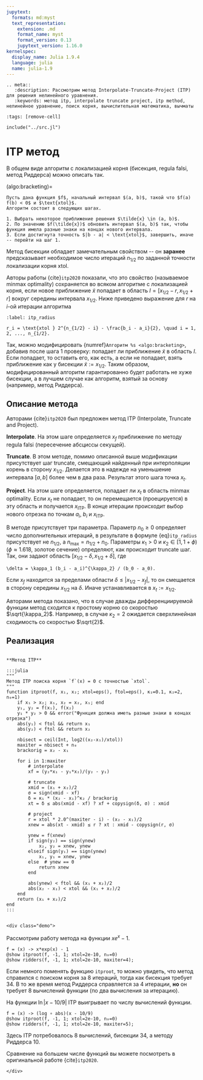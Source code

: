 ```yaml
---
jupytext:
  formats: md:myst
  text_representation:
    extension: .md
    format_name: myst
    format_version: 0.13
    jupytext_version: 1.16.0
kernelspec:
  display_name: Julia 1.9.4
  language: julia
  name: julia-1.9
---
```


```{eval-rst}
.. meta::
   :description: Рассмотрим метод Interpolate-Truncate-Project (ITP) для решения нелинейного уравнения.
   :keywords: метод itp, interpolate truncate project, itp method, нелинейное уравнение, поиск корня, вычислительная математика, вычматы
```

```{code-cell}
:tags: [remove-cell]

include("../src.jl")
```

# ITP метод

В общем виде алгоритм с локализацией корня (бисекция, regula falsi, метод Риддерса) можно описать так.

(algo:bracketing)=
```{proof:algorithm} Алгоритм с локализацией корня
Пусть дана функция $f$, начальный интервал $(a, b)$, такой что $f(a) f(b) < 0$ и $\text{xtol}$.
Алгоритм состоит в следующих шагах.

1. Выбрать некоторое приближение решения $\tilde{x} \in (a, b)$.
2. По значению $f(\tilde{x})$ обновить интервал $(a, b)$ так, чтобы функция имела разные знаки на концах нового интервала.
3. Если достигнута точность $|b - a| < \text{xtol}$, завершить, иначе -- перейти на шаг 1.
```

Метод бисекции обладает замечательным свойством -- он **заранее** предсказывает необходимое число итераций $n_{1/2}$ по заданной точности локализации корня $\text{xtol}$. 

Авторы работы {cite}`itp2020` показали, что это свойство (называемое minmax optimality) сохраняется во всяком алгоритме с локализацией корня, если новое приближение $\tilde{x}$ попадает в область $I = [x_{1/2}-r, x_{1/2}+r]$ вокруг середины интервала $x_{1/2}$. Ниже приведено выражение для $r$ на $i$-ой итерации алгоритма

```{math}
:label: itp_radius

r_i = \text{xtol } 2^{n_{1/2} - i} - \frac{b_i - a_i}{2}, \quad i = 1, 2, ..., n_{1/2}.
```

Так, можно модифицировать {numref}`Алгоритм %s <algo:bracketing>`, добавив после шага 1 проверку: попадает ли приближение $\tilde{x}$ в область $I$. Если попадает, то оставить его, как есть, а если не попадает, взять приближение как у бисекции $\tilde{x} := x_{1/2}$. Таким образом, модифицированный алгоритм гарантированно будет работать не хуже бисекции, а в лучшем случае как алгоритм, взятый за основу (например, метод Риддерса).



## Описание метода

Авторами {cite}`itp2020` был предложен метод ITP (Interpolate, Truncate and Project).

**Interpolate**. На этом шаге определяется $x_f$ приближение по методу regula falsi (пересечение абсциссы секущей).

**Truncate**. В этом методе, помимо описанной выше модификации присутствует шаг truncate, смещающий найденный при интерполяции корень в сторону $x_{1/2}$. Делается это в надежде на уменьшение интервала $[a, b]$ более чем в два раза. Результат этого шага точка $x_t$.

**Project**. На этом шаге определяется, попадает ли $x_t$ в область minmax optimality. Если $x_t$ не попадает, то он перемещается (проецируется) в эту область и получается $x_{\text{ITP}}$. В конце итерации происходит выбор нового отрезка по точкам $a_i$, $b_i$ и $x_{\text{ITP}}$.

В методе присутствует три параметра. Параметр $n_0 \ge 0$ определяет число дополнительных итераций, в результате в формуле {eq}`itp_radius` присутствует не $n_{1/2}$, а $n_\max = n_{1/2} + n_0$. Параметры $\kappa_1 > 0$ и $\kappa_2 \in [1, 1 + \phi)$ ($\phi \approx 1.618$, золотое сечение) определяют, как происходит truncate шаг. Так, они задают область $[x_{1/2} - \delta, x_{1/2}+\delta]$, где 

```{math}
\delta = \kappa_1 (b_i - a_i)^{\kappa_2} / (b_0 - a_0).
```

Если $x_f$ находится за пределами области $\delta \le |x_{1/2} - x_f|$, то он смещается в сторону середины $x_{1/2}$ на $\delta$. Иначе устанавливается в $x_t := x_{1/2}$.

Авторами метода показано, что в случае дважды дифференциируемой функции метод сходится к простому корню со скоростью $\sqrt{\kappa_2}$. Например, в случае $\kappa_2 = 2$ ожидается сверхлинейная сходимость со скоростью $\sqrt{2}$.

## Реализация

```{proof:function} itproot

**Метод ITP**

:::julia
"""
Метод ITP поиска корня `f`(x) = 0 c точностью `xtol`.
"""
function itproot(f, x₁, x₂; xtol=eps(), ftol=eps(), κ₁=0.1, κ₂=2, n₀=1)
    if x₁ > x₂; x₁, x₂ = x₂, x₁; end
    y₁, y₂ = f(x₁), f(x₂)
    y₁ * y₂ > 0 && error("Функция должна иметь разные знаки в концах отрезка")
    abs(y₁) < ftol && return x₁
    abs(y₂) < ftol && return x₂
    
    nbisect = ceil(Int, log2((x₂-x₁)/xtol))
    maxiter = nbisect + n₀
    brackorig = x₂ - x₁

    for i in 1:maxiter
        # interpolate
        xf = (y₂*x₁ - y₁*x₂)/(y₂ - y₁)

        # truncate
        xmid = (x₁ + x₂)/2
        σ = sign(xmid - xf)
        δ = κ₁ * (x₂ - x₁)^κ₂ / brackorig
        xt = δ ≤ abs(xmid - xf) ? xf + copysign(δ, σ) : xmid
        
        # project
        r = xtol * 2.0^(maxiter - i) - (x₂ - x₁)/2
        xnew = abs(xt - xmid) ≤ r ? xt : xmid - copysign(r, σ)

        ynew = f(xnew)
        if sign(y₂) == sign(ynew)
            x₂, y₂ = xnew, ynew
        elseif sign(y₁) == sign(ynew)
            x₁, y₁ = xnew, ynew
        else  # ynew == 0
            return xnew
        end

        abs(ynew) < ftol && (x₁ + x₂)/2
        abs(x₂ - x₁) < xtol && (x₁ + x₂)/2
    end
    return (x₁ + x₂)/2
end
:::
```

```{proof:demo} Метод ITP
```
```{raw} html
<div class="demo">
```

Рассмотрим работу метода на функции $xe^x - 1$.

```{code-cell}
f = (x) -> x*exp(x) - 1
@show itproot(f, -1, 1; xtol=2e-10, n₀=0)
@show ridders(f, -1, 1; xtol=2e-10, maxiter=4);
```

Если немного поменять функцию `itproot`, то можно увидеть, что метод справился с поиском корня за 8 итераций, тогда как бисекция требует 34. В то же время метод Риддерса справляется за 4 итерации, **но** он требует 8 вычислений функции (по два вычисления за итерацию).

На функции $\ln |x - 10/9|$ ITP выигрывает по числу вычислений функции.

```{code-cell}
f = (x) -> (log ∘ abs)(x - 10/9)
@show itproot(f, -1, 1; xtol=2e-10, n₀=0)
@show ridders(f, -1, 1; xtol=2e-10, maxiter=5);
```

Здесь ITP потребовалось 8 вычислений, бисекции 34, а методу Риддерса 10.

Сравнение на большем числе функций вы можете посмотреть в оригинальной работе {cite}`itp2020`.

```{raw} html
</div>
```
